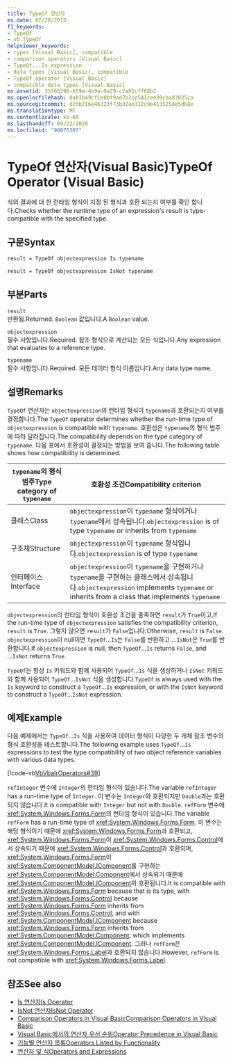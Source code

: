 ```yaml
---
title: TypeOf 연산자
ms.date: 07/20/2015
f1_keywords:
- TypeOf
- vb.TypeOf
helpviewer_keywords:
- types [Visual Basic], compatible
- comparison operators [Visual Basic]
- TypeOf...Is expression
- data types [Visual Basic], compatible
- TypeOf operator [Visual Basic]
- compatible data types [Visual Basic]
ms.assetid: 33f65296-659a-4b9a-9a29-c2a91cff68b2
ms.openlocfilehash: 0a01b49cf1e0bf9ad7b2ce541cee39cba83025ca
ms.sourcegitcommit: d2db216e46323f73b32ae312c9e4135258e5d68e
ms.translationtype: MT
ms.contentlocale: ko-KR
ms.lasthandoff: 09/22/2020
ms.locfileid: "90875307"
---
```

# <a name="typeof-operator-visual-basic"></a><span data-ttu-id="a5d45-102">TypeOf 연산자(Visual Basic)</span><span class="sxs-lookup"><span data-stu-id="a5d45-102">TypeOf Operator (Visual Basic)</span></span>

<span data-ttu-id="a5d45-103">식의 결과에 대 한 런타임 형식이 지정 된 형식과 호환 되는지 여부를 확인 합니다.</span><span class="sxs-lookup"><span data-stu-id="a5d45-103">Checks whether the runtime type of an expression's result is type-compatible with the specified type.</span></span>
  
## <a name="syntax"></a><span data-ttu-id="a5d45-104">구문</span><span class="sxs-lookup"><span data-stu-id="a5d45-104">Syntax</span></span>  
  
```vb  
result = TypeOf objectexpression Is typename  
```  
  
```vb  
result = TypeOf objectexpression IsNot typename  
```  
  
## <a name="parts"></a><span data-ttu-id="a5d45-105">부분</span><span class="sxs-lookup"><span data-stu-id="a5d45-105">Parts</span></span>  

 `result`  
 <span data-ttu-id="a5d45-106">반환됨.</span><span class="sxs-lookup"><span data-stu-id="a5d45-106">Returned.</span></span> <span data-ttu-id="a5d45-107">`Boolean` 값입니다.</span><span class="sxs-lookup"><span data-stu-id="a5d45-107">A `Boolean` value.</span></span>  
  
 `objectexpression`  
 <span data-ttu-id="a5d45-108">필수 사항입니다.</span><span class="sxs-lookup"><span data-stu-id="a5d45-108">Required.</span></span> <span data-ttu-id="a5d45-109">참조 형식으로 계산되는 모든 식입니다.</span><span class="sxs-lookup"><span data-stu-id="a5d45-109">Any expression that evaluates to a reference type.</span></span>  
  
 `typename`  
 <span data-ttu-id="a5d45-110">필수 사항입니다.</span><span class="sxs-lookup"><span data-stu-id="a5d45-110">Required.</span></span> <span data-ttu-id="a5d45-111">모든 데이터 형식 이름입니다.</span><span class="sxs-lookup"><span data-stu-id="a5d45-111">Any data type name.</span></span>  
  
## <a name="remarks"></a><span data-ttu-id="a5d45-112">설명</span><span class="sxs-lookup"><span data-stu-id="a5d45-112">Remarks</span></span>  

 <span data-ttu-id="a5d45-113">`TypeOf` 연산자는 `objectexpression`의 런타임 형식이 `typename`과 호환되는지 여부를 결정합니다.</span><span class="sxs-lookup"><span data-stu-id="a5d45-113">The `TypeOf` operator determines whether the run-time type of `objectexpression` is compatible with `typename`.</span></span> <span data-ttu-id="a5d45-114">호환성은 `typename`의 형식 범주에 따라 달라집니다.</span><span class="sxs-lookup"><span data-stu-id="a5d45-114">The compatibility depends on the type category of `typename`.</span></span> <span data-ttu-id="a5d45-115">다음 표에서 호환성이 결정되는 방법을 보여 줍니다.</span><span class="sxs-lookup"><span data-stu-id="a5d45-115">The following table shows how compatibility is determined.</span></span>  
  
|<span data-ttu-id="a5d45-116">`typename`의 형식 범주</span><span class="sxs-lookup"><span data-stu-id="a5d45-116">Type category of `typename`</span></span>|<span data-ttu-id="a5d45-117">호환성 조건</span><span class="sxs-lookup"><span data-stu-id="a5d45-117">Compatibility criterion</span></span>|  
|---------------------------------|-----------------------------|  
|<span data-ttu-id="a5d45-118">클래스</span><span class="sxs-lookup"><span data-stu-id="a5d45-118">Class</span></span>|<span data-ttu-id="a5d45-119">`objectexpression`이 `typename` 형식이거나 `typename`에서 상속됩니다.</span><span class="sxs-lookup"><span data-stu-id="a5d45-119">`objectexpression` is of type `typename` or inherits from `typename`</span></span>|  
|<span data-ttu-id="a5d45-120">구조체</span><span class="sxs-lookup"><span data-stu-id="a5d45-120">Structure</span></span>|<span data-ttu-id="a5d45-121">`objectexpression`이 `typename` 형식입니다.</span><span class="sxs-lookup"><span data-stu-id="a5d45-121">`objectexpression` is of type `typename`</span></span>|  
|<span data-ttu-id="a5d45-122">인터페이스</span><span class="sxs-lookup"><span data-stu-id="a5d45-122">Interface</span></span>|<span data-ttu-id="a5d45-123">`objectexpression`이 `typename`을 구현하거나 `typename`을 구현하는 클래스에서 상속됩니다.</span><span class="sxs-lookup"><span data-stu-id="a5d45-123">`objectexpression` implements `typename` or inherits from a class that implements `typename`</span></span>|  
  
 <span data-ttu-id="a5d45-124">`objectexpression`의 런타임 형식이 호환성 조건을 충족하면 `result`가 `True`이고,</span><span class="sxs-lookup"><span data-stu-id="a5d45-124">If the run-time type of `objectexpression` satisfies the compatibility criterion, `result` is `True`.</span></span> <span data-ttu-id="a5d45-125">그렇지 않으면 `result`가 `False`입니다.</span><span class="sxs-lookup"><span data-stu-id="a5d45-125">Otherwise, `result` is `False`.</span></span>  <span data-ttu-id="a5d45-126">`objectexpression`이 null이면 `TypeOf`...`Is`는 `False`를 반환하고 ...`IsNot`은 `True`를 반환합니다.</span><span class="sxs-lookup"><span data-stu-id="a5d45-126">If `objectexpression` is null, then `TypeOf`...`Is` returns `False`, and ...`IsNot` returns `True`.</span></span>  
  
 <span data-ttu-id="a5d45-127">`TypeOf`는 항상 `Is` 키워드와 함께 사용되어 `TypeOf`...`Is` 식을 생성하거나 `IsNot` 키워드와 함께 사용되어 `TypeOf`...`IsNot` 식을 생성합니다.</span><span class="sxs-lookup"><span data-stu-id="a5d45-127">`TypeOf` is always used with the `Is` keyword to construct a `TypeOf`...`Is` expression, or with the `IsNot` keyword to construct a `TypeOf`...`IsNot` expression.</span></span>  
  
## <a name="example"></a><span data-ttu-id="a5d45-128">예제</span><span class="sxs-lookup"><span data-stu-id="a5d45-128">Example</span></span>  

 <span data-ttu-id="a5d45-129">다음 예제에서는 `TypeOf`...`Is` 식을 사용하여 데이터 형식이 다양한 두 개체 참조 변수의 형식 호환성을 테스트합니다.</span><span class="sxs-lookup"><span data-stu-id="a5d45-129">The following example uses `TypeOf`...`Is` expressions to test the type compatibility of two object reference variables with various data types.</span></span>  
  
 [!code-vb[VbVbalrOperators#39](~/samples/snippets/visualbasic/VS_Snippets_VBCSharp/VbVbalrOperators/VB/Class1.vb#39)]  
  
 <span data-ttu-id="a5d45-130">`refInteger` 변수에 `Integer`의 런타임 형식이 있습니다.</span><span class="sxs-lookup"><span data-stu-id="a5d45-130">The variable `refInteger` has a run-time type of `Integer`.</span></span> <span data-ttu-id="a5d45-131">이 변수는 `Integer`와 호환되지만 `Double`과는 호환되지 않습니다.</span><span class="sxs-lookup"><span data-stu-id="a5d45-131">It is compatible with `Integer` but not with `Double`.</span></span> <span data-ttu-id="a5d45-132">`refForm` 변수에 <xref:System.Windows.Forms.Form>의 런타임 형식이 있습니다.</span><span class="sxs-lookup"><span data-stu-id="a5d45-132">The variable `refForm` has a run-time type of <xref:System.Windows.Forms.Form>.</span></span> <span data-ttu-id="a5d45-133">이 변수는 해당 형식이기 때문에 <xref:System.Windows.Forms.Form>과 호환되고, <xref:System.Windows.Forms.Form>이 <xref:System.Windows.Forms.Control>에서 상속되기 때문에 <xref:System.Windows.Forms.Control>과 호환되며, <xref:System.Windows.Forms.Form>이 <xref:System.ComponentModel.IComponent>를 구현하는 <xref:System.ComponentModel.Component>에서 상속되기 때문에 <xref:System.ComponentModel.IComponent>와 호환됩니다.</span><span class="sxs-lookup"><span data-stu-id="a5d45-133">It is compatible with <xref:System.Windows.Forms.Form> because that is its type, with <xref:System.Windows.Forms.Control> because <xref:System.Windows.Forms.Form> inherits from <xref:System.Windows.Forms.Control>, and with <xref:System.ComponentModel.IComponent> because <xref:System.Windows.Forms.Form> inherits from <xref:System.ComponentModel.Component>, which implements <xref:System.ComponentModel.IComponent>.</span></span> <span data-ttu-id="a5d45-134">그러나 `refForm`은 <xref:System.Windows.Forms.Label>과 호환되지 않습니다.</span><span class="sxs-lookup"><span data-stu-id="a5d45-134">However, `refForm` is not compatible with <xref:System.Windows.Forms.Label>.</span></span>  
  
## <a name="see-also"></a><span data-ttu-id="a5d45-135">참조</span><span class="sxs-lookup"><span data-stu-id="a5d45-135">See also</span></span>

- [<span data-ttu-id="a5d45-136">Is 연산자</span><span class="sxs-lookup"><span data-stu-id="a5d45-136">Is Operator</span></span>](is-operator.md)
- [<span data-ttu-id="a5d45-137">IsNot 연산자</span><span class="sxs-lookup"><span data-stu-id="a5d45-137">IsNot Operator</span></span>](isnot-operator.md)
- [<span data-ttu-id="a5d45-138">Comparison Operators in Visual Basic</span><span class="sxs-lookup"><span data-stu-id="a5d45-138">Comparison Operators in Visual Basic</span></span>](../../programming-guide/language-features/operators-and-expressions/comparison-operators.md)
- [<span data-ttu-id="a5d45-139">Visual Basic에서의 연산자 우선 순위</span><span class="sxs-lookup"><span data-stu-id="a5d45-139">Operator Precedence in Visual Basic</span></span>](operator-precedence.md)
- [<span data-ttu-id="a5d45-140">기능별 연산자 목록</span><span class="sxs-lookup"><span data-stu-id="a5d45-140">Operators Listed by Functionality</span></span>](operators-listed-by-functionality.md)
- [<span data-ttu-id="a5d45-141">연산자 및 식</span><span class="sxs-lookup"><span data-stu-id="a5d45-141">Operators and Expressions</span></span>](../../programming-guide/language-features/operators-and-expressions/index.md)

